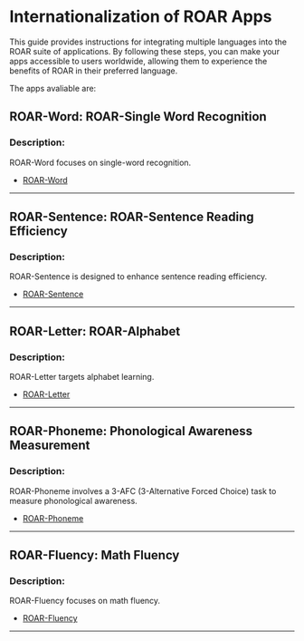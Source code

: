 # Internationalization of ROAR Apps

This guide provides instructions for integrating multiple languages into the ROAR suite of applications. By following these steps, you can make your apps accessible to users worldwide, allowing them to experience the benefits of ROAR in their preferred language.

The apps avaliable are:

## ROAR-Word: ROAR-Single Word Recognition
### Description:
ROAR-Word focuses on single-word recognition.

- [ROAR-Word](SWR.md)

---

## ROAR-Sentence: ROAR-Sentence Reading Efficiency
### Description:
ROAR-Sentence is designed to enhance sentence reading efficiency.

- [ROAR-Sentence](SRE.md)

---

## ROAR-Letter: ROAR-Alphabet
### Description:
ROAR-Letter targets alphabet learning.

- [ROAR-Letter](Letter.md)

---

## ROAR-Phoneme: Phonological Awareness Measurement
### Description:
ROAR-Phoneme involves a 3-AFC (3-Alternative Forced Choice) task to measure phonological awareness.

- [ROAR-Phoneme](PA.md)

---

## ROAR-Fluency: Math Fluency
### Description:
ROAR-Fluency focuses on math fluency.

- [ROAR-Fluency](Fluency.md)

---